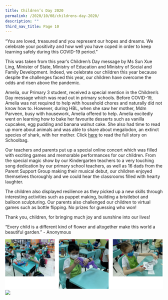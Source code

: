 ```yaml
---
title: Children’s Day 2020
permalink: /2020/10/08/childrens-day-2020/
description: ""
third_nav_title: Page 10
---
```


<p>&ldquo;You are loved, treasured and you represent our hopes and dreams. We celebrate your positivity and how well you have coped in order to keep learning safely during this COVID-19 period.&rdquo;</p>
<p>This was taken from this year&rsquo;s Children&rsquo;s Day message by Ms Sun Xue Ling, Minister of State, Ministry of Education and Ministry of Social and Family Development. Indeed, we celebrate our children this year because despite the challenges faced this year, our children have overcome the odds and risen above the pandemic.</p>
<p>Amelia, our Primary 3 student, received a special mention in the Children&rsquo;s Day message which was read out in primary schools. Before COVID-19, Amelia was not required to help with household chores and naturally did not know how to. However, during HBL, when she saw her mother, Mdm Parveen, busy with housework, Amelia offered to help. Amelia excitedly went on learning how to bake her favourite desserts such as vanilla cupcakes, egg pudding and banana walnut cake. She also had time to read up more about animals and was able to share about megalodon, an extinct species of shark, with her mother. Click&nbsp;<a href="https://www.schoolbag.edu.sg/story/independent-learners-always-yes-to-teaching-something-new"><u>here</u></a>&nbsp;to read the full story on Schoolbag.</p>
<p>Our teachers and parents put up a special online concert which was filled with exciting games and memorable performances for our children. From the special magic show by our Kindergarten teachers to a very touching song dedication by our primary school teachers, as well as 16 dads from the Parent Support Group making their musical debut, our children enjoyed themselves thoroughly and we could hear the classrooms filled with hearty laughter.</p>
<p>The children also displayed resilience as they picked up a new skills through interesting activities such as puppet making, building a bristlebot and balloon sculpturing. Our parents also challenged our children to virtual games such as bottle flipping. No prizes for guessing who won!</p>
<p>Thank you, children, for bringing much joy and sunshine into our lives!</p>
<p>&ldquo;Every child is a different kind of flower and altogether make this world a beautiful garden.&rdquo; - Anonymous</p>
<img src="/images/cd20201.png"><br>
<img src="/images/IMG_20201008_080409.jpg" 
     style="width:32%">